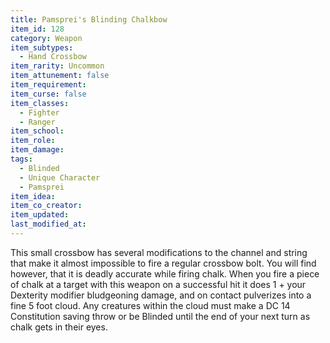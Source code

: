 ```yaml
---
title: Pamsprei's Blinding Chalkbow
item_id: 128
category: Weapon
item_subtypes:
  - Hand Crossbow
item_rarity: Uncommon
item_attunement: false
item_requirement:
item_curse: false
item_classes:
  - Fighter
  - Ranger
item_school:
item_role:
item_damage:
tags:
  - Blinded
  - Unique Character
  - Pamsprei
item_idea:
item_co_creator:
item_updated:
last_modified_at:
---
```


This small crossbow has several modifications to the channel and string that make it almost impossible to fire a regular crossbow bolt. You will find however, that it is deadly accurate while firing chalk. When you fire a piece of chalk at a target with this weapon on a successful hit it does 1 + your Dexterity modifier bludgeoning damage, and on contact pulverizes into a fine 5 foot cloud. Any creatures within the cloud must make a DC 14 Constitution saving throw or be Blinded until the end of your next turn as chalk gets in their eyes.
